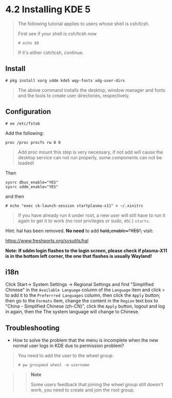 # 4.2 Installing KDE 5

> The following tutorial applies to users whose shell is csh/tcsh.
>
>First see if your shell is csh/tcsh now
>
>`# echo $0`
>
> If it's either csh/tcsh, continue.

## Install

```
# pkg install xorg sddm kde5 wqy-fonts xdg-user-dirs
```


> The above command installs the desktop, window manager and fonts and the tools to create user directories, respectively.

## Configuration

`# ee /etc/fstab`

Add the following:

```
proc /proc procfs rw 0 0
```

>Add proc mount this step is very necessary, if not add will cause the desktop service can not run properly, some components can not be loaded!

Then


```
sysrc dbus_enable="YES"
sysrc sddm_enable="YES"
```

and then

```
# echo "exec ck-launch-session startplasma-x11" > ~/.xinitrc
```

> If you have already run it under root, a new user will still have to run it again to get it to work (no root privileges or sudo, etc.) `startx`.

Hint: hal has been removed. **No need** to add ~~hald_enable="YES",~~ visit:

https://www.freshports.org/sysutils/hal


**Note: If sddm login flashes to the login screen, please check if plasma-X11 is in the bottom left corner, the one that flashes is usually Wayland!**

## i18n

Click Start-> System Settings -> Regional Settings and find "Simplified Chinese" in the `Available Language` column of the `Language` item and click `>` to add it to the `Preferrred Languages` column, then click the `Apply` button; then go to the `Formats` item, change the content in the `Region` text box to "China - Simplified Chinese (zh-CN)", click the `Apply` button, logout and log in again, then the The system language will change to Chinese.

## Troubleshooting

- How to solve the problem that the menu is incomplete when the new normal user logs in KDE due to permission problem?

>You need to add the user to the wheel group.
>
>```
># pw groupmod wheel -m username
>```

>>**Note**
>>
>>Some users feedback that joining the wheel group still doesn't work, you need to create and join the root group.

